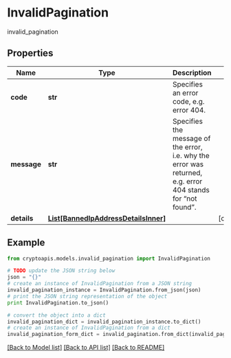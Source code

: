 # InvalidPagination

invalid_pagination

## Properties
Name | Type | Description | Notes
------------ | ------------- | ------------- | -------------
**code** | **str** | Specifies an error code, e.g. error 404. | 
**message** | **str** | Specifies the message of the error, i.e. why the error was returned, e.g. error 404 stands for “not found”. | 
**details** | [**List[BannedIpAddressDetailsInner]**](BannedIpAddressDetailsInner.md) |  | [optional] 

## Example

```python
from cryptoapis.models.invalid_pagination import InvalidPagination

# TODO update the JSON string below
json = "{}"
# create an instance of InvalidPagination from a JSON string
invalid_pagination_instance = InvalidPagination.from_json(json)
# print the JSON string representation of the object
print InvalidPagination.to_json()

# convert the object into a dict
invalid_pagination_dict = invalid_pagination_instance.to_dict()
# create an instance of InvalidPagination from a dict
invalid_pagination_form_dict = invalid_pagination.from_dict(invalid_pagination_dict)
```
[[Back to Model list]](../README.md#documentation-for-models) [[Back to API list]](../README.md#documentation-for-api-endpoints) [[Back to README]](../README.md)



